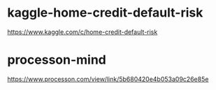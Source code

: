 # kaggle-home-credit-default-risk
https://www.kaggle.com/c/home-credit-default-risk

# processon-mind
https://www.processon.com/view/link/5b680420e4b053a09c26e85e
